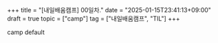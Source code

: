 +++
title = "[내일배움캠프] 00일차."
date = "2025-01-15T23:41:13+09:00"
draft = true
topic = ["camp"]
tag = ["내일배움캠프", "TIL"]
+++

camp default